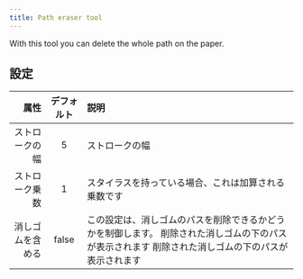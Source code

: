 ```yaml
---
title: Path eraser tool
---
```


With this tool you can delete the whole path on the paper.

## 設定

|       属性 | デフォルト | 説明                                                                         |
| -------: | :---: | :------------------------------------------------------------------------- |
|  ストロークの幅 |   5   | ストロークの幅                                                                    |
|  ストローク乗数 |   1   | スタイラスを持っている場合、これは加算される乗数です                                                 |
| 消しゴムを含める | false | この設定は、消しゴムのパスを削除できるかどうかを制御します。 削除された消しゴムの下のパスが表示されます 削除された消しゴムの下のパスが表示されます |
